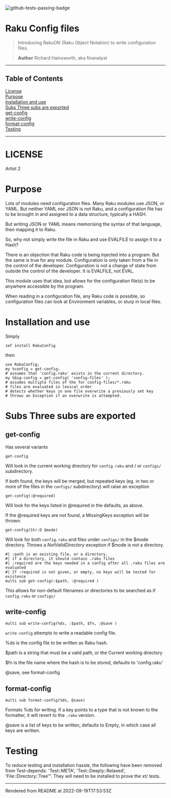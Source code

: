 ![github-tests-passing-badge](https://github.com/finanalyst/raku-config/actions/workflows/test.yaml/badge.svg)
# Raku Config files
>Introducing RakuON (Raku Object Notation) to write configuration files.


> **Author** Richard Hainsworth, aka finanalyst


----
## Table of Contents
[License](#license)  
[Purpose](#purpose)  
[Installation and use](#installation-and-use)  
[Subs Three subs are exported](#subs-three-subs-are-exported)  
[get-config](#get-config)  
[write-config](#write-config)  
[format-config](#format-config)  
[Testing](#testing)  

----
# LICENSE

Artist 2

# Purpose
Lots of modules need configuration files. Many Raku modules use JSON, or YAML. But neither YAML nor JSON is not Raku, and a configuration file has to be brought in and assigned to a data structure, typically a HASH.

But writing JSON or YAML means memorising the syntax of that language, then mapping it to Raku.

So, why not simply write the file in Raku and use EVALFILE to assign it to a Hash?

There is an objection that Raku code is being injected into a program. But the same is true for any module. Configuration is only taken from a file in the control of the developer. Configuration is not a change of state from outside the control of the developer. It is EVALFILE, not EVAL.

This module uses that idea, but allows for the configuration file(s) to be anywhere accessible by the program.

When reading in a configuration file, any Raku code is possible, so configuration files can look at Environment variables, or slurp in local files.

# Installation and use
Simply

```
zef install RakuConfig
```
then

```
use RakuConfig;
my %config = get-config;
# assumes that 'config.raku' exists in the current directory.
my %big-config = get-config( 'config-files' );
# assumes multiple files of the for config-files/*.raku
# files are evaluated in lexical order
# detects whether keys in one file overwrite a previously set key
# throws an Exception if an overwrite is attempted.
```
# Subs Three subs are exported
## get-config
Has several variants

```
get-config
```
Will look in the current working directory for `config.raku` and / or `configs/` subdirectory.

If both found, the keys will be merged, but repeated keys (eg. in two or more of the files in the `configs/` subdirectory) will raise an exception

```
get-config(:@required)
```
Will look for the keys listed in @required in the defaults, as above.

If the @required keys are not found, a MissingKeys exception will be thrown.

```
get-config(Str:D $mode)
```
Will look for both `config.raku` and files under `configs/` in the $mode directory. Throws a _NotValidDirectory_ exception if $mode is not a directory.

```
#| :path is an existing file, or a directory,
#| if a directory, it should contain .raku files
#| :required are the keys needed in a config after all .raku files are evaluated
#| If :required is not given, or empty, no keys will be tested for existence
multi sub get-config(:$path, :@required )
```
This allows for non-default filenames or directories to be searched as if `config.raku` or `configs/`

## write-config
```
multi sub write-config(%ds, :$path, $fn, :@save )
```
`write-config` attempts to write a readable config file.

%ds is the config file to be written as Raku hash.

$path is a string that must be a valid path, or the Current working directory

$fn is the file name where the hash is to be stored, defaults to 'config.raku'

@save, see format-config

## format-config
```
multi sub format-config(%ds, @save)
```
Formats %ds for writing. If a key points to a type that is not known to the formatter, it will revert to the `.raku` version.

@save is a list of keys to be written, defaults to Empty, in which case all keys are written.

# Testing
To reduce testing and installation hassle, the following have been removed from Test-depends: 'Test::META', 'Test::Deeply::Relaxed', 'File::Directory::Tree'". They will need to be installed to prove the xt/ tests.







----
Rendered from README at 2022-09-19T17:53:53Z